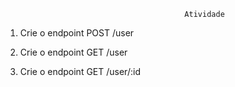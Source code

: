                                             Atividade

1. Crie o endpoint POST /user

2. Crie o endpoint GET /user

3. Crie o endpoint GET /user/:id